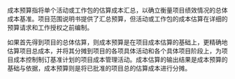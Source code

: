 
成本预算指将单个活动或工作包的估算成本汇总，以确立衡量项目绩效情况的总体成本基准。项目范围说明书提供了汇总预算，但活动或工作包的成本估算在详细的预算请求和工作授权之前编制。

如果首先得到项目的总体估算，则成本预算是在项目成本估算的基础上，更精确地估算项目总成本，并将其分摊到项目的各项具体活动和各个具体项目阶段上，为项目成本控制制订基准计划的项目成本管理活动。成本估算的输出结果是成本预算的基础与依据，成本预算则是将已批准的项目总的估算成本进行分摊。
